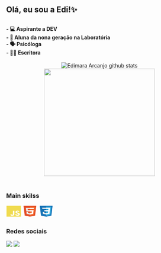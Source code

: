 <h2> Olá, eu sou a Edi!✨ <h2>

   <h4>
- 💻 Aspirante a DEV <br>
- 💛 Aluna da nona geração na Laboratória <br>
- 🗣️ Psicóloga <br>
- ✍🏻 Escritora <br>
   </h4>

<div align="center">  
   <img width="49%" height="195px" src="https://github-readme-stats.vercel.app/api?username=EdimaraArcanjo&show_icons=true&count_private=true&hide_border=true&title_color=ff91a4&icon_color=ff91a4&text_color=c9d1d9&bg_color=0d1117" alt="Edimara Arcanjo github stats" /> 
   <img height="290px" width= "300px" src= "https://user-images.githubusercontent.com/109115688/226770307-0d628a57-93de-4d51-bd72-81ee67f9efc3.png"/> 
</div>
   
<div align="center">
  
</div>
  

<div style="display: inline_block"><br>
  <h3> Main skilss </h3>
  <img align="center" alt="Rafa-Js" height="30" width="40" src="https://raw.githubusercontent.com/devicons/devicon/master/icons/javascript/javascript-plain.svg">
  <img align="center" alt="Rafa-HTML" height="30" width="40" src="https://raw.githubusercontent.com/devicons/devicon/master/icons/html5/html5-original.svg">
  <img align="center" alt="Rafa-CSS" height="30" width="40" src="https://raw.githubusercontent.com/devicons/devicon/master/icons/css3/css3-original.svg">
  <src="https://media.discordapp.net/attachments/639956127056134178/890373478988013628/Publicacoes_Instagram_1_1.png?width=676&height=676">
</div>
  
  ##
 
 <div> 
   <h3> Redes sociais </h3>
   <a href="https://www.linkedin.com/in/edimara-arcanjo-79a097243/" target="_blank"><img src="https://img.shields.io/badge/-LinkedIn-%230077B5?style=for-the-badge&logo=linkedin&logoColor=white" target="_blank"></a> 
   <a href="https://www.instagram.com/ah_edii/" target="_blank"><img src="https://img.shields.io/badge/-Instagram-%23E4405F?style=for-the-badge&logo=instagram&logoColor=white" target="_blank"></a>
</div>





